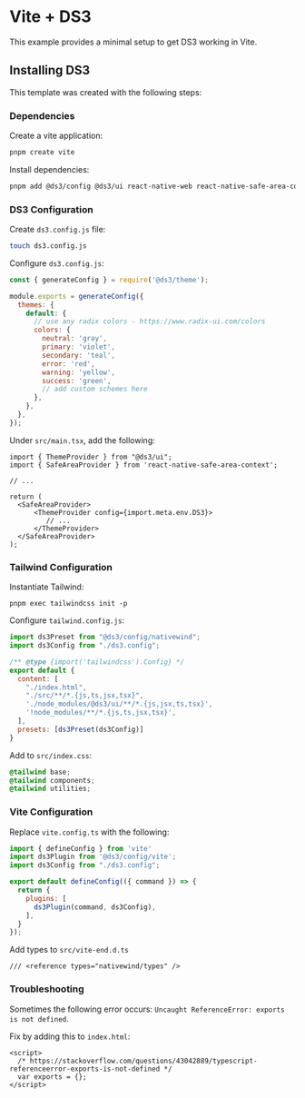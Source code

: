# Vite + DS3

This example provides a minimal setup to get DS3 working in Vite.

## Installing DS3

This template was created with the following steps:

### Dependencies

Create a vite application:

```bash
pnpm create vite
```

Install dependencies:

```bash
pnpm add @ds3/config @ds3/ui react-native-web react-native-safe-area-context
```

### DS3 Configuration

Create `ds3.config.js` file:

```bash
touch ds3.config.js
```

Configure `ds3.config.js`:

```js
const { generateConfig } = require('@ds3/theme');

module.exports = generateConfig({
  themes: {
    default: {
      // use any radix colors - https://www.radix-ui.com/colors
      colors: {
        neutral: 'gray',
        primary: 'violet',
        secondary: 'teal',
        error: 'red',
        warning: 'yellow',
        success: 'green',
        // add custom schemes here
      },
    },
  },
});
```

Under `src/main.tsx`, add the following:

```tsx
import { ThemeProvider } from "@ds3/ui";
import { SafeAreaProvider } from 'react-native-safe-area-context';

// ...

return (
  <SafeAreaProvider>
      <ThemeProvider config={import.meta.env.DS3}>
         // ...
      </ThemeProvider>
  </SafeAreaProvider>
);
```

### Tailwind Configuration

Instantiate Tailwind:

```
pnpm exec tailwindcss init -p
```

Configure `tailwind.config.js`:

```js
import ds3Preset from "@ds3/config/nativewind";
import ds3Config from "./ds3.config";

/** @type {import('tailwindcss').Config} */
export default {
  content: [
    "./index.html",
    "./src/**/*.{js,ts,jsx,tsx}",
    './node_modules/@ds3/ui/**/*.{js,jsx,ts,tsx}',
    '!node_modules/**/*.{js,ts,jsx,tsx}',
  ],
  presets: [ds3Preset(ds3Config)]
}
```

Add to `src/index.css`:

```css
@tailwind base;
@tailwind components;
@tailwind utilities;
```

### Vite Configuration

Replace `vite.config.ts` with the following:

```js
import { defineConfig } from 'vite'
import ds3Plugin from '@ds3/config/vite';
import ds3Config from "./ds3.config";

export default defineConfig(({ command }) => {
  return {
    plugins: [
      ds3Plugin(command, ds3Config),
    ],
  }
});
```

Add types to `src/vite-end.d.ts`

```
/// <reference types="nativewind/types" />
```

### Troubleshooting

Sometimes the following error occurs: `Uncaught ReferenceError: exports is not defined`.

Fix by adding this to `index.html`:

```
<script>
  /* https://stackoverflow.com/questions/43042889/typescript-referenceerror-exports-is-not-defined */
  var exports = {};
</script>
```